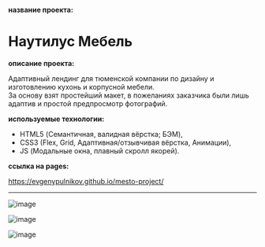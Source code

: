 
**название проекта:**
# Наутилус Мебель

**описание проекта:**

Адаптивный лендинг для тюменской компании по дизайну и изготовлению кухонь и корпусной мебели.\
За основу взят простейший макет, в пожеланиях заказчика были лишь адаптив и простой предпросмотр фотографий.

**используемые технологии:**

* HTML5 (Семантичная, валидная вёрстка; БЭМ),
* CSS3 (Flex, Grid, Адаптивная/отзывчивая вёрстка, Анимации),
* JS (Модальные окна, плавный скролл якорей).

**ссылка на pages:**

https://evgenypulnikov.github.io/mesto-project/

___

![image](https://user-images.githubusercontent.com/51275060/167433893-e4d85b7b-3824-4726-b597-f37800d41900.png)

![image](https://user-images.githubusercontent.com/51275060/167434040-6afe159a-b1b1-4c82-8880-0027c3075301.png)

![image](https://user-images.githubusercontent.com/51275060/167434249-fea6eef3-8958-409a-8da4-211dc0edc8e1.png)
